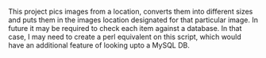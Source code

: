 This project pics images from a location, converts them into different sizes and puts them in the images location designated for that particular image. 
In future it may be required to check each item against a database. In that case, I may need to create a perl equivalent on this script, which would have an additional feature of looking upto a MySQL DB.

